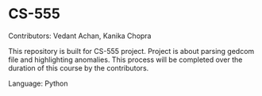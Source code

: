 # CS-555
Contributors: Vedant Achan, Kanika Chopra

This repository is built for CS-555 project. 
Project is about parsing gedcom file and highlighting anomalies. This process will be completed over the duration of this course by the contributors.

Language: Python

